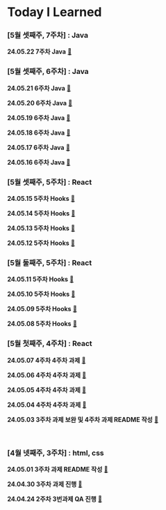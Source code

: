 # Today I Learned


### [5월 셋째주, 7주차] : Java

__24.05.22 7주차 Java__ [🔗](https://github.com/100-hours-a-week/ian.jeong-til/blob/main/May/2024-05-22.md)

### [5월 셋째주, 6주차] : Java

__24.05.21 6주차 Java__ [🔗](https://github.com/100-hours-a-week/ian.jeong-til/blob/main/May/2024-05-21.md)

__24.05.20 6주차 Java__ [🔗](https://github.com/100-hours-a-week/ian.jeong-til/blob/main/May/2024-05-20.md)

__24.05.19 6주차 Java__ [🔗](https://github.com/100-hours-a-week/ian.jeong-til/blob/main/May/2024-05-19.md)

__24.05.18 6주차 Java__ [🔗](https://github.com/100-hours-a-week/ian.jeong-til/blob/main/May/2024-05-18.md)

__24.05.17 6주차 Java__ [🔗](https://github.com/100-hours-a-week/ian.jeong-til/blob/main/May/2024-05-17.md)

__24.05.16 6주차 Java__ [🔗](https://github.com/100-hours-a-week/ian.jeong-til/blob/main/May/2024-05-16.md)

### [5월 셋째주, 5주차] : React

__24.05.15 5주차 Hooks__ [🔗](https://github.com/100-hours-a-week/ian.jeong-til/blob/main/May/2024-05-15.md)

__24.05.14 5주차 Hooks__ [🔗](https://github.com/100-hours-a-week/ian.jeong-til/blob/main/May/2024-05-14.md)

__24.05.13 5주차 Hooks__ [🔗](https://github.com/100-hours-a-week/ian.jeong-til/blob/main/May/2024-05-13.md)

__24.05.12 5주차 Hooks__ [🔗](https://github.com/100-hours-a-week/ian.jeong-til/blob/main/May/2024-05-12.md)

### [5월 둘째주, 5주차] : React

__24.05.11 5주차 Hooks__ [🔗](https://github.com/100-hours-a-week/ian.jeong-til/blob/main/May/2024-05-11.md)

__24.05.10 5주차 Hooks__ [🔗](https://github.com/100-hours-a-week/ian.jeong-til/blob/main/May/2024-05-10.md)

__24.05.09 5주차 Hooks__ [🔗](https://github.com/100-hours-a-week/ian.jeong-til/blob/main/May/2024-05-09.md)

__24.05.08 5주차 Hooks__ [🔗](https://github.com/100-hours-a-week/ian.jeong-til/blob/main/May/2024-05-08.md)

### [5월 첫째주, 4주차] : React

__24.05.07 4주차 4주차 과제__  [🔗](https://github.com/100-hours-a-week/ian.jeong-til/blob/main/May/2024-05-07.md)

__24.05.06 4주차 4주차 과제__  [🔗](https://github.com/100-hours-a-week/ian.jeong-til/blob/main/May/2024-05-06.md)

__24.05.05 4주차 4주차 과제__  [🔗](https://github.com/100-hours-a-week/ian.jeong-til/blob/main/May/2024-05-05.md)

__24.05.04 4주차 4주차 과제__  [🔗](https://github.com/100-hours-a-week/ian.jeong-til/blob/main/May/2024-05-04.md)

__24.05.03 3주차 과제 보완 및 4주차 과제 README 작성__  [🔗](https://github.com/100-hours-a-week/ian.jeong-til/blob/main/May/2024-05-03.md)

<br>

### [4월 넷째주, 3주차] : html, css

__24.05.01 3주차 과제 README 작성__  [🔗](https://github.com/100-hours-a-week/ian.jeong-til/blob/main/May/2024-05-01.md)

__24.04.30 3주차 과제 진행__  [🔗](https://github.com/100-hours-a-week/ian.jeong-til/blob/main/Apr/2024-04-30.md)

__24.04.24 2주차 3번과제 QA 진행__ [🔗](https://github.com/100-hours-a-week/ian.jeong-til/blob/main/Apr/2024-04-24.md)  
